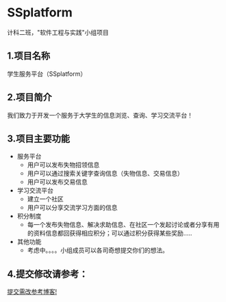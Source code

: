 ﻿# SSplatform
计科二班，"软件工程与实践"小组项目

## 1.项目名称

学生服务平台（SSplatform）

## 2.项目简介

我们致力于开发一个服务于大学生的信息浏览、查询、学习交流平台！

## 3.项目主要功能
* 服务平台
  * 用户可以发布失物招领信息
  * 用户可以通过搜索关键字查询信息（失物信息、交易信息）
  * 用户可以发布交易信息
* 学习交流平台
  * 建立一个社区
  * 用户可以分享交流学习方面的信息
* 积分制度
  * 每一个发布失物信息、解决求助信息、在社区一个发起讨论或者分享有用的资料信息都回获得相应积分；可以通过积分获得某些奖励.....
* 其他功能
  * 考虑中。。。。小组成员可以各司奇想提交你们的想法。
## 4.提交修改请参考：
[提交需改参考博客!](https://www.cnblogs.com/yuanchao-blog/p/10549639.html)
